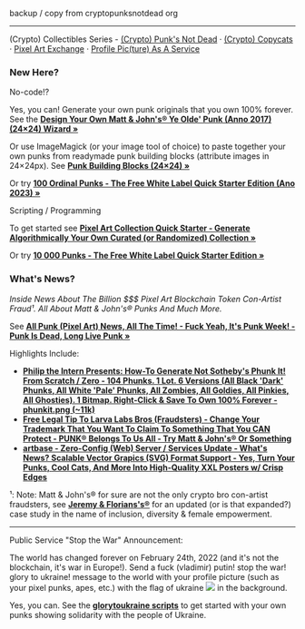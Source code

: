 
backup / copy from  cryptopunksnotdead org 

---

(Crypto) Collectibles Series -  [(Crypto) Punk's Not Dead](https://github.com/cryptopunksnotdead) · [(Crypto) Copycats](https://github.com/cryptocopycats) · [Pixel Art Exchange](https://github.com/pixelartexchange) · [Profile Pic(ture) As A Service](https://github.com/profilepic)



### New Here?

No-code!?

Yes, you can! Generate your own punk originals that you own 100% forever.
See the [**Design Your Own Matt & John's® Ye Olde' Punk (Anno 2017) (24×24) Wizard »**](https://cryptopunksnotdead.github.io/punks.js/yeoldepunks/)

Or use ImageMagick (or your image tool of choice) to paste together your own punks from readymade punk building blocks (attribute images in 24×24px). See [**Punk Building Blocks (24×24) »**](https://github.com/cryptopunksnotdead/punks.blocks#diy-do-it-yourself---yes-you-can-design-your-own-punks-using-the-punk-building-blocks)

Or try [**100 Ordinal Punks - The Free White Label Quick Starter Edition (Ano 2023) »**](https://github.com/cryptopunksnotdead/cryptopunks/tree/master/ordinalpunks)


Scripting / Programming

To get started see [**Pixel Art Collection Quick Starter - Generate Algorithmically Your Own Curated (or Randomized) Collection »**](https://github.com/cryptopunksnotdead/punks.starter)

Or try [**10 000 Punks - The Free White Label Quick Starter Edition »**](https://github.com/cryptopunksnotdead/punks.whitelabel)



### What's News?

_Inside News About The Billion $$$ Pixel Art Blockchain Token Con-Artist Fraud¹. All About Matt & John's® Punks And Much More._

See [**All Punk (Pixel Art) News, All The Time! - Fuck Yeah, It's Punk Week! - Punk Is Dead, Long Live Punk »**](https://cryptopunksnotdead.github.io/punkweek/)

Highlights Include:

- [**Philip the Intern Presents: How-To Generate Not Sotheby's Phunk It! From Scratch / Zero - 104 Phunks. 1 Lot. 6 Versions (All Black 'Dark' Phunks, All White 'Pale' Phunks, All Zombies, All Goldies, All Pinkies, All Ghosties). 1 Bitmap. Right-Click & Save To Own 100% Forever - phunkit.png (~11k)**](https://cryptopunksnotdead.github.io/punkweek/2022-02-23-philip-the-intern-presents-not-sothebys-phunk-it-ii.html)
- [**Free Legal Tip To Larva Labs Bros (Fraudsters) - Change Your Trademark That You Want To Claim To Something That You CAN Protect - PUNK® Belongs To Us All - Try Matt & John's® Or Something**](https://cryptopunksnotdead.github.io/punkweek/2022-02-15-punk-belongs-to-us-all-try-matt-n-johns.html)
- [**artbase - Zero-Config (Web) Server / Services Update - What's News? Scalable Vector Grapics (SVG) Format Support - Yes, Turn Your Punks, Cool Cats, And More Into High-Quality XXL Posters w/ Crisp Edges**](https://cryptopunksnotdead.github.io/punkweek/2022-02-15-artbase-svg-format.html)


¹: Note:  Matt & John's® for sure are not the only crypto bro con-artist fraudsters, see [**Jeremy & Florians's®**](https://old.reddit.com/r/DIYPunkArt/comments/vel2xg/crypto_bro_fraudster_case_study_the_jeremy/) for an updated (or is that expanded?) case study in the name of inclusion, diversity & female empowerment.

---

Public Service "Stop the War" Announcement:

The world has changed forever on February 24th, 2022 (and it's not the blockchain, it's war
in Europe!). Send a fuck (vladimir) putin! stop the war! glory to ukraine! message to the world with your profile picture (such as your pixel punks, apes, etc.)
with the flag of ukraine ![](https://github.com/cryptopunksnotdead/punks.sandbox/raw/master/glorytoukraine/i/flag.png)
in the background.

Yes, you can. See the [**glorytoukraine scripts**](https://github.com/cryptopunksnotdead/punks.sandbox/tree/master/glorytoukraine)
to get started with your own punks showing solidarity with the people of Ukraine.

